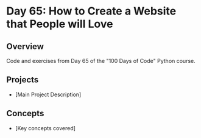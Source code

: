 # Day 65: How to Create a Website that People will Love

## Overview
Code and exercises from Day 65 of the "100 Days of Code" Python course.

## Projects
- [Main Project Description]

## Concepts
- [Key concepts covered]
